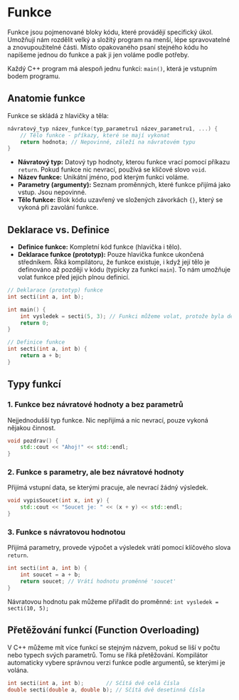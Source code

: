 # **Funkce**

Funkce jsou pojmenované bloky kódu, které provádějí specifický úkol. Umožňují nám rozdělit velký a složitý program na menší, lépe spravovatelné a znovupoužitelné části. Místo opakovaného psaní stejného kódu ho napíšeme jednou do funkce a pak ji jen voláme podle potřeby.

Každý C++ program má alespoň jednu funkci: `main()`, která je vstupním bodem programu.

## **Anatomie funkce**

Funkce se skládá z hlavičky a těla:
```cpp
návratový_typ název_funkce(typ_parametru1 název_parametru1, ...) {  
    // Tělo funkce - příkazy, které se mají vykonat  
    return hodnota; // Nepovinné, záleží na návratovém typu  
}
```

* **Návratový typ:** Datový typ hodnoty, kterou funkce vrací pomocí příkazu `return`. Pokud funkce nic nevrací, používá se klíčové slovo `void`.  
* **Název funkce:** Unikátní jméno, pod kterým funkci voláme.  
* **Parametry (argumenty):** Seznam proměnných, které funkce přijímá jako vstup. Jsou nepovinné.  
* **Tělo funkce:** Blok kódu uzavřený ve složených závorkách `{}`, který se vykoná při zavolání funkce.

## **Deklarace vs. Definice**

* **Definice funkce:** Kompletní kód funkce (hlavička i tělo).  
* **Deklarace funkce (prototyp):** Pouze hlavička funkce ukončená středníkem. Říká kompilátoru, že funkce existuje, i když její tělo je definováno až později v kódu (typicky za funkcí `main`). To nám umožňuje volat funkce před jejich plnou definicí.

```cpp
// Deklarace (prototyp) funkce  
int secti(int a, int b);

int main() {  
    int vysledek = secti(5, 3); // Funkci můžeme volat, protože byla deklarována  
    return 0;  
}

// Definice funkce  
int secti(int a, int b) {  
    return a + b;  
}
```

## **Typy funkcí**

### **1. Funkce bez návratové hodnoty a bez parametrů**

Nejjednodušší typ funkce. Nic nepřijímá a nic nevrací, pouze vykoná nějakou činnost.

```cpp
void pozdrav() {  
    std::cout << "Ahoj!" << std::endl;  
}
```

### **2. Funkce s parametry, ale bez návratové hodnoty**

Přijímá vstupní data, se kterými pracuje, ale nevrací žádný výsledek.

```cpp
void vypisSoucet(int x, int y) {  
    std::cout << "Soucet je: " << (x + y) << std::endl;  
}
```

### **3. Funkce s návratovou hodnotou**

Přijímá parametry, provede výpočet a výsledek vrátí pomocí klíčového slova `return`.

```cpp
int secti(int a, int b) {  
    int soucet = a + b;  
    return soucet; // Vrátí hodnotu proměnné 'soucet'  
}
```

Návratovou hodnotu pak můžeme přiřadit do proměnné: `int vysledek = secti(10, 5);`

## **Přetěžování funkcí (Function Overloading)**

V C++ můžeme mít více funkcí se stejným názvem, pokud se liší v počtu nebo typech svých parametrů. Tomu se říká přetěžování. Kompilátor automaticky vybere správnou verzi funkce podle argumentů, se kterými je volána.

```cpp
int secti(int a, int b);       // Sčítá dvě celá čísla  
double secti(double a, double b); // Sčítá dvě desetinná čísla  
```